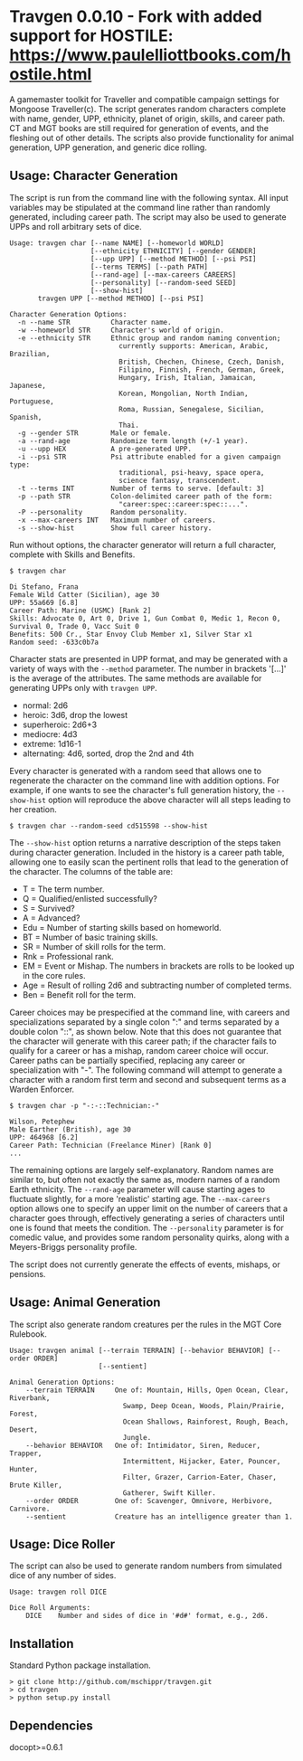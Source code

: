 Travgen 0.0.10 - Fork with added support for HOSTILE: https://www.paulelliottbooks.com/hostile.html
=============

A gamemaster toolkit for Traveller and compatible campaign settings for Mongoose Traveller(c). The script generates random characters complete with name, gender, UPP, ethnicity, planet of origin, skills, and career path. CT and MGT books are still required for generation of events, and the fleshing out of other details. The scripts also provide functionality for animal generation, UPP generation, and generic dice rolling.


Usage: Character Generation
---------------------------

The script is run from the command line with the following syntax. All input variables may be stipulated at the command line rather than randomly generated, including career path. The script may also be used to generate UPPs and roll arbitrary sets of dice. 

    Usage: travgen char [--name NAME] [--homeworld WORLD]
                        [--ethnicity ETHNICITY] [--gender GENDER]
                        [--upp UPP] [--method METHOD] [--psi PSI]
                        [--terms TERMS] [--path PATH]
                        [--rand-age] [--max-careers CAREERS]
                        [--personality] [--random-seed SEED]
                        [--show-hist]
           travgen UPP [--method METHOD] [--psi PSI]
    
    Character Generation Options:
      -n --name STR          Character name.
      -w --homeworld STR     Character's world of origin.
      -e --ethnicity STR     Ethnic group and random naming convention;
                               currently supports: American, Arabic, Brazilian,
                               British, Chechen, Chinese, Czech, Danish,
                               Filipino, Finnish, French, German, Greek,
                               Hungary, Irish, Italian, Jamaican, Japanese,
                               Korean, Mongolian, North Indian, Portuguese,
                               Roma, Russian, Senegalese, Sicilian, Spanish,
                               Thai.
      -g --gender STR        Male or female.
      -a --rand-age          Randomize term length (+/-1 year).
      -u --upp HEX           A pre-generated UPP.
      -i --psi STR           Psi attribute enabled for a given campaign type:
                               traditional, psi-heavy, space opera,
                               science fantasy, transcendent.
      -t --terms INT         Number of terms to serve. [default: 3]
      -p --path STR          Colon-delimited career path of the form:
                               "career:spec::career:spec::...".
      -P --personality       Random personality.
      -x --max-careers INT   Maximum number of careers.
      -s --show-hist         Show full career history.

Run without options, the character generator will return a full character, complete with Skills and Benefits. 

    $ travgen char

    Di Stefano, Frana
    Female Wild Catter (Sicilian), age 30
    UPP: 55a669 [6.8]
    Career Path: Marine (USMC) [Rank 2]
    Skills: Advocate 0, Art 0, Drive 1, Gun Combat 0, Medic 1, Recon 0, Survival 0, Trade 0, Vacc Suit 0
    Benefits: 500 Cr., Star Envoy Club Member x1, Silver Star x1
    Random seed: -633c0b7a

Character stats are presented in UPP format, and may be generated with a variety of ways with the `--method` parameter. The number in brackets '[...]' is the average of the attributes. The same methods are available for generating UPPs only with `travgen UPP`.

* normal: 2d6
* heroic: 3d6, drop the lowest
* superheroic: 2d6+3
* mediocre: 4d3
* extreme: 1d16-1
* alternating: 4d6, sorted, drop the 2nd and 4th 

Every character is generated with a random seed that allows one to regenerate the character on the command line with addition options. For example, if one wants to see the character's full generation history, the `--show-hist` option will reproduce the above character will all steps leading to her creation. 

    $ travgen char --random-seed cd515598 --show-hist

The `--show-hist` option returns a narrative description of the steps taken during character generation. Included in the history is a career path table, allowing one to easily scan the pertinent rolls that lead to the generation of the character. The columns of the table are:

* T = The term number.
* Q = Qualified/enlisted successfully?
* S = Survived?
* A = Advanced?
* Edu = Number of starting skills based on homeworld.
* BT = Number of basic training skills.
* SR = Number of skill rolls for the term.
* Rnk = Professional rank.
* EM = Event or Mishap. The numbers in brackets are rolls to be looked up in the core rules.
* Age = Result of rolling 2d6 and subtracting number of completed terms.
* Ben = Benefit roll for the term.

Career choices may be prespecified at the command line, with careers and specializations separated by a single colon ":" and terms separated by a double colon "::", as shown below. Note that this does not guarantee that the character will generate with this career path; if the character fails to qualify for a career or has a mishap, random career choice will occur. Career paths can be partially specified, replacing any career or specialization with "-". The following command will attempt to generate a character with a random first term and second and subsequent terms as a Warden Enforcer.

    $ travgen char -p "-:-::Technician:-"

    Wilson, Petephew
    Male Earther (British), age 30
    UPP: 464968 [6.2]
    Career Path: Technician (Freelance Miner) [Rank 0]
    ...

The remaining options are largely self-explanatory. Random names are similar to, but often not exactly the same as, modern names of a random Earth ethnicity. The `--rand-age` parameter will cause starting ages to fluctuate slightly, for a more 'realistic' starting age. The `--max-careers` option allows one to specify an upper limit on the number of careers that a character goes through, effectively generating a series of characters until one is found that meets the condition. The `--personality` parameter is for comedic value, and provides some random personality quirks, along with a Meyers-Briggs personality profile.

The script does not currently generate the effects of events, mishaps, or pensions. 


Usage: Animal Generation
------------------------

The script also generate random creatures per the rules in the MGT Core Rulebook. 

    Usage: travgen animal [--terrain TERRAIN] [--behavior BEHAVIOR] [--order ORDER]
                          [--sentient]

    Animal Generation Options:
        --terrain TERRAIN     One of: Mountain, Hills, Open Ocean, Clear, Riverbank,
                                Swamp, Deep Ocean, Woods, Plain/Prairie, Forest,
                                Ocean Shallows, Rainforest, Rough, Beach, Desert,
                                Jungle.
        --behavior BEHAVIOR   One of: Intimidator, Siren, Reducer, Trapper,
                                Intermittent, Hijacker, Eater, Pouncer, Hunter,
                                Filter, Grazer, Carrion-Eater, Chaser, Brute Killer,
                                Gatherer, Swift Killer.
        --order ORDER         One of: Scavenger, Omnivore, Herbivore, Carnivore. 
        --sentient            Creature has an intelligence greater than 1.


Usage: Dice Roller
------------------

The script can also be used to generate random numbers from simulated dice of any number of sides.

    Usage: travgen roll DICE

    Dice Roll Arguments:
        DICE    Number and sides of dice in '#d#' format, e.g., 2d6.


Installation
------------

Standard Python package installation.

    > git clone http://github.com/mschippr/travgen.git
    > cd travgen
    > python setup.py install


Dependencies
------------

docopt>=0.6.1
